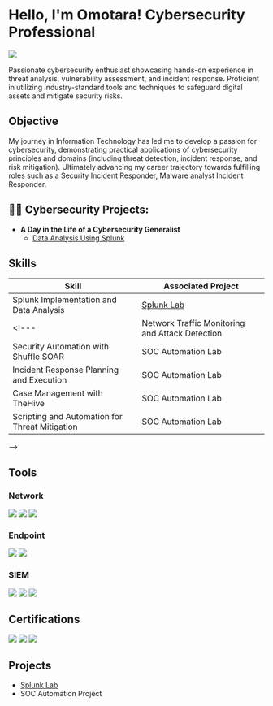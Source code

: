 
<!---
<h1>Hi, I'm Omotara! <a href="https://www.linkedin.com/in/omotarakokori/">Cybersecurity Professional</a>
<a href="https://www.credly.com/badges/fa004c89-c870-4283-9b87-eed0d4fdfe3c/linked_in_profile)"><img src="https://img.shields.io/badge/-GCIH-000000?&style=for-the-badge&logo=GFACT&logoColor=white" /></a>

<h2>👨‍💻 Cybersecurity Projects:</h2>

- <b>A Day in the Life of a Cybersecurity Generalist</b>
  - [Data Analysis Using Splunk](https://github.com/Omotara100/LABURL)

<h2>Certificaions / Trainings </h2>

- [GIAC Certified Incident Handler (GCIH)](https://www.credly.com/badges/94ae84a1-28c6-424b-a248-47244cc66ed2/linked_in_profile)
- [GIAC Security Essentials Certification (GSEC)](https://www.credly.com/badges/f365deb8-e80e-4be2-a1d4-1e05454d4f7a/linked_in_profile)
- [GIAC Foundational Cybersecurity Technologies (GFACT)](https://www.credly.com/badges/fa004c89-c870-4283-9b87-eed0d4fdfe3c/linked_in_profile)

your comment goes here
and here
-->

# Hello, I'm Omotara! Cybersecurity Professional
<a href="https://www.linkedin.com/in/omotarakokori/"><img src="https://img.shields.io/badge/-LinkedIn-0072b1?&style=for-the-badge&logo=linkedin&logoColor=white" /></a>


Passionate cybersecurity enthusiast showcasing hands-on experience in threat analysis, vulnerability assessment, and incident response. Proficient in utilizing industry-standard tools and techniques to safeguard digital assets and mitigate security risks.

## Objective

My journey in Information Technology has led me to develop a passion for cybersecurity, demonstrating practical applications of cybersecurity principles and domains (including threat detection, incident response, and risk mitigation). Ultimately advancing my career trajectory towards fulfilling roles such as a Security Incident Responder, Malware analyst Incident Responder.

## 👨‍💻 Cybersecurity Projects:

- <b>A Day in the Life of a Cybersecurity Generalist</b>
  - [Data Analysis Using Splunk](https://github.com/Omotara100/LABURL)

## Skills
<!---  [Provide skills and associated project. Make sure to hyperlink the project - Remove this afterwards]] -->


| Skill                                         | Associated Project         |
|-----------------------------------------------|----------------------------|
| Splunk Implementation and Data Analysis          | <a href="https://github.com/omotara100/Splunk-lab">Splunk Lab</a>|
<!--- | Network Traffic Monitoring and Attack Detection | <a href="https://google.com">Detection Lab</a>|
| Security Automation with Shuffle SOAR         | SOC Automation Lab|
| Incident Response Planning and Execution      | SOC Automation Lab|
| Case Management with TheHive                  | SOC Automation Lab|
| Scripting and Automation for Threat Mitigation | SOC Automation Lab|
-->


## Tools
<!--- [Provide tools and break them down into categories. Use ChatGPT to help create the link - Remove this afterwards]] -->

### Network
<div>
    <img src="https://img.shields.io/badge/-Wireshark-1679A7?&style=for-the-badge&logo=Wireshark&logoColor=white" />
    <img src="https://img.shields.io/badge/-Suricata-EF3B2D?&style=for-the-badge&logo=Suricata&logoColor=white" />
    <img src="https://img.shields.io/badge/-Zeek-777BB4?&style=for-the-badge&logo=Zeek&logoColor=white" />
</div>

### Endpoint
<div>
    <img src="https://img.shields.io/badge/-Microsoft_Defender_for_Endpoint-00A4EF?&style=for-the-badge&logo=Microsoft&logoColor=white" />
    <img src="https://img.shields.io/badge/-Velociraptor-4B275F?&style=for-the-badge&logo=Velociraptor&logoColor=white" />
</div>

### SIEM
<div>
    <img src="https://img.shields.io/badge/-Microsoft_Sentinel-0078D4?&style=for-the-badge&logo=Microsoft&logoColor=white" />
    <img src="https://img.shields.io/badge/-Splunk-000000?&style=for-the-badge&logo=Splunk&logoColor=white" />
    <img src="https://img.shields.io/badge/-Elastic-005571?&style=for-the-badge&logo=Elastic&logoColor=white" />
</div>

## Certifications
<!--- [Provide certifications that you have obtained. Use ChatGPT to help create the link - Remove this afterwards]]  -->

<div>
<a href="https://www.credly.com/badges/94ae84a1-28c6-424b-a248-47244cc66ed2/linked_in_profile"><img src="https://img.shields.io/badge/-GCIH-000000?&style=for-the-badge&logo=GIAC&logoColor=white"/></a>
<a href="https://www.credly.com/badges/f365deb8-e80e-4be2-a1d4-1e05454d4f7a/linked_in_profile"><img src="https://img.shields.io/badge/-GSEC-0078D4?&style=for-the-badge&logo=GIAC&logoColor=white" /></a>
<a href="https://www.credly.com/badges/fa004c89-c870-4283-9b87-eed0d4fdfe3c/linked_in_profile)"><img src="https://img.shields.io/badge/-GFACT-000000?&style=for-the-badge&logo=GIACT&logoColor=white" /></a>

</div>

## Projects
- <a href="https://github.com/omotara100/Splunk-lab">Splunk Lab</a>
- SOC Automation Project
